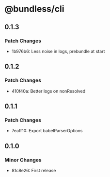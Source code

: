 # @bundless/cli

## 0.1.3

### Patch Changes

-   1b976b6: Less noise in logs, prebundle at start

## 0.1.2

### Patch Changes

-   410f40a: Better logs on nonResolved

## 0.1.1

### Patch Changes

-   7eaff10: Export babelParserOptions

## 0.1.0

### Minor Changes

-   81c8e26: First release
